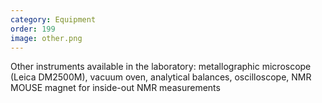 ```yaml
---
category: Equipment
order: 199
image: other.png
---
```

Other instruments available in the laboratory: metallographic microscope (Leica DM2500M), vacuum oven, analytical balances, oscilloscope, NMR MOUSE magnet for inside-out NMR measurements

